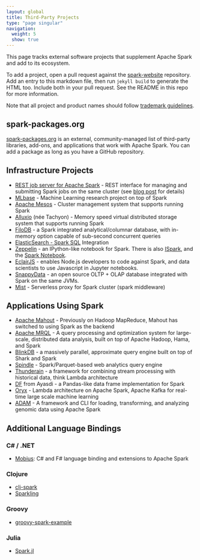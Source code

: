 ```yaml
---
layout: global
title: Third-Party Projects
type: "page singular"
navigation:
  weight: 5
  show: true
---
```


This page tracks external software projects that supplement Apache Spark and add to its ecosystem.

To add a project, open a pull request against the [spark-website](https://github.com/apache/spark-website) 
repository. Add an entry to this markdown file, then run `jekyll build` to generate the HTML too. Include
both in your pull request. See the README in this repo for more information.

Note that all project and product names should follow [trademark guidelines](/trademarks.html).

<h2>spark-packages.org</h2>

<a href="https://spark-packages.org/">spark-packages.org</a> is an external, 
community-managed list of third-party libraries, add-ons, and applications that work with 
Apache Spark. You can add a package as long as you have a GitHub repository.

<h2>Infrastructure Projects</h2>

- <a href="https://github.com/spark-jobserver/spark-jobserver">REST job server for Apache Spark</a> - 
REST interface for managing and submitting Spark jobs on the same cluster 
(see <a href="http://engineering.ooyala.com/blog/open-sourcing-our-spark-job-server">blog post</a> 
for details)
- <a href="http://mlbase.org/">MLbase</a> - Machine Learning research project on top of Spark
- <a href="https://mesos.apache.org/">Apache Mesos</a> - Cluster management system that supports 
running Spark
- <a href="http://alluxio.org/">Alluxio</a> (née Tachyon) - Memory speed virtual distributed 
storage system that supports running Spark    
- <a href="https://github.com/filodb/FiloDB">FiloDB</a> - a Spark integrated analytical/columnar 
database, with in-memory option capable of sub-second concurrent queries
- <a href="http://www.elasticsearch.org/guide/en/elasticsearch/hadoop/master/spark.html#spark-sql">ElasticSearch - 
Spark SQL</a> Integration
- <a href="http://zeppelin-project.org/">Zeppelin</a> - an IPython-like notebook for Spark. There 
is also <a href="https://github.com/tribbloid/ISpark">ISpark</a>, and the 
<a href="https://github.com/andypetrella/spark-notebook/">Spark Notebook</a>.
- <a href="https://github.com/EclairJS/eclairjs-node">EclairJS</a> - enables Node.js developers to code
against Spark, and data scientists to use Javascript in Jupyter notebooks.
- <a href="https://github.com/SnappyDataInc/snappydata">SnappyData</a> - an open source 
OLTP + OLAP database integrated with Spark on the same JVMs.
- <a href="https://github.com/Hydrospheredata/mist">Mist</a> - Serverless proxy for Spark cluster (spark middleware)

<h2>Applications Using Spark</h2>

- <a href="https://mahout.apache.org/">Apache Mahout</a> - Previously on Hadoop MapReduce, 
Mahout has switched to using Spark as the backend
- <a href="https://wiki.apache.org/mrql/">Apache MRQL</a> - A query processing and optimization 
system for large-scale, distributed data analysis, built on top of Apache Hadoop, Hama, and Spark
- <a href="http://blinkdb.org/">BlinkDB</a> - a massively parallel, approximate query engine built 
on top of Shark and Spark
- <a href="https://github.com/adobe-research/spindle">Spindle</a> - Spark/Parquet-based web 
analytics query engine
- <a href="https://github.com/thunderain-project/thunderain">Thunderain</a> - a framework 
for combining stream processing with historical data, think Lambda architecture
- <a href="https://github.com/AyasdiOpenSource/df">DF</a> from Ayasdi - a Pandas-like data frame 
implementation for Spark
- <a href="https://github.com/OryxProject/oryx">Oryx</a> -  Lambda architecture on Apache Spark, 
Apache Kafka for real-time large scale machine learning
- <a href="https://github.com/bigdatagenomics/adam">ADAM</a> - A framework and CLI for loading, 
transforming, and analyzing genomic data using Apache Spark

<h2>Additional Language Bindings</h2>

<h3>C# / .NET</h3>

- <a href="https://github.com/Microsoft/Mobius">Mobius</a>: C# and F# language binding and extensions to Apache Spark

<h3>Clojure</h3>

- <a href="https://github.com/TheClimateCorporation/clj-spark">clj-spark</a>
- <a href="https://spark-packages.org/package/21">Sparkling</a>

<h3>Groovy</h3>

- <a href="https://github.com/bunions1/groovy-spark-example">groovy-spark-example</a>

<h3>Julia</h3>

- <a href="https://github.com/dfdx/Spark.jl">Spark.jl</a>
